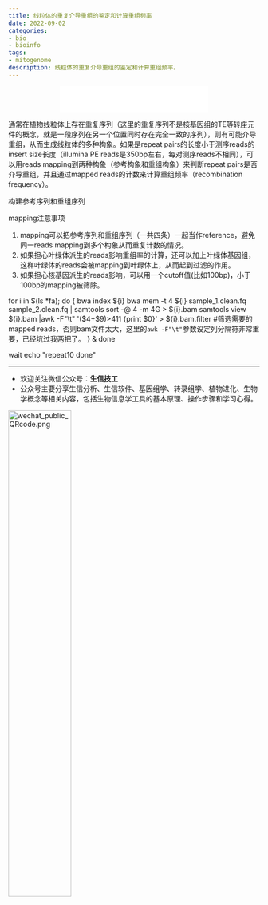 ```yaml
---
title: 线粒体的重复介导重组的鉴定和计算重组频率
date: 2022-09-02
categories: 
- bio
- bioinfo
tags: 
- mitogenome
description: 线粒体的重复介导重组的鉴定和计算重组频率。
---
```


<div align="middle"><iframe frameborder="no" border="0" marginwidth="0" marginheight="0" width=298 height=52 src="//music.163.com/outchain/player?type=2&id=1697043&auto=1&height=32"></iframe></div>

通常在植物线粒体上存在重复序列（这里的重复序列不是核基因组的TE等转座元件的概念，就是一段序列在另一个位置同时存在完全一致的序列），则有可能介导重组，从而生成线粒体的多种构象。如果是repeat pairs的长度小于测序reads的insert size长度（illumina PE reads是350bp左右，每对测序reads不相同），可以用reads mapping到两种构象（参考构象和重组构象）来判断repeat pairs是否介导重组，并且通过mapped reads的计数来计算重组频率（recombination frequency）。


构建参考序列和重组序列

mapping注意事项

1. mapping可以把参考序列和重组序列（一共四条）一起当作reference，避免同一reads mapping到多个构象从而重复计数的情况。
2. 如果担心叶绿体派生的reads影响重组率的计算，还可以加上叶绿体基因组，这样叶绿体的reads会被mapping到叶绿体上，从而起到过滤的作用。
3. 如果担心核基因派生的reads影响，可以用一个cutoff值(比如100bp)，小于100bp的mapping被筛除。


for i in $(ls *fa);
do
	{
		bwa index ${i}
		bwa mem -t 4 ${i} sample_1.clean.fq sample_2.clean.fq | samtools sort -@ 4 -m 4G > ${i}.bam
		samtools view ${i}.bam |awk -F"\t" '($4+$9)>411 {print $0}' > ${i}.bam.filter #筛选需要的mapped reads，否则bam文件太大，这里的`awk -F"\t"`参数设定列分隔符非常重要，已经坑过我两把了。
	} &
done

wait
echo "repeat10 done"





-------

- 欢迎关注微信公众号：**生信技工**
- 公众号主要分享生信分析、生信软件、基因组学、转录组学、植物进化、生物学概念等相关内容，包括生物信息学工具的基本原理、操作步骤和学习心得。

<img src="https://github.com/yanzhongsino/yanzhongsino.github.io/blob/hexo/source/wechat/Wechat_public_qrcode.jpg?raw=true" width=50% title="wechat_public_QRcode.png" align=center/>


